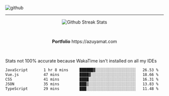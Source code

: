 ![github](https://media.discordapp.net/attachments/881363147364118528/1142610121697021952/background.png?width=1000&height=300)<br>
___
<p align="center">
  <img alt="Github Streak Stats" src="https://streak-stats.demolab.com?user=Azuyamat&theme=transparent&hide_border=true"/>
</p><br>
<p align="center">
      <strong>Portfolio</strong> https://azuyamat.com
</p><br>

Stats not 100% accurate because WakaTime isn't installed on all my IDEs
<!--START_SECTION:waka-->

```txt
JavaScript       1 hr 8 mins     ██████▓░░░░░░░░░░░░░░░░░░   26.53 %
Vue.js           47 mins         ████▓░░░░░░░░░░░░░░░░░░░░   18.66 %
CSS              41 mins         ████░░░░░░░░░░░░░░░░░░░░░   16.31 %
JSON             35 mins         ███▒░░░░░░░░░░░░░░░░░░░░░   13.83 %
TypeScript       29 mins         ███░░░░░░░░░░░░░░░░░░░░░░   11.48 %
```

<!--END_SECTION:waka-->
